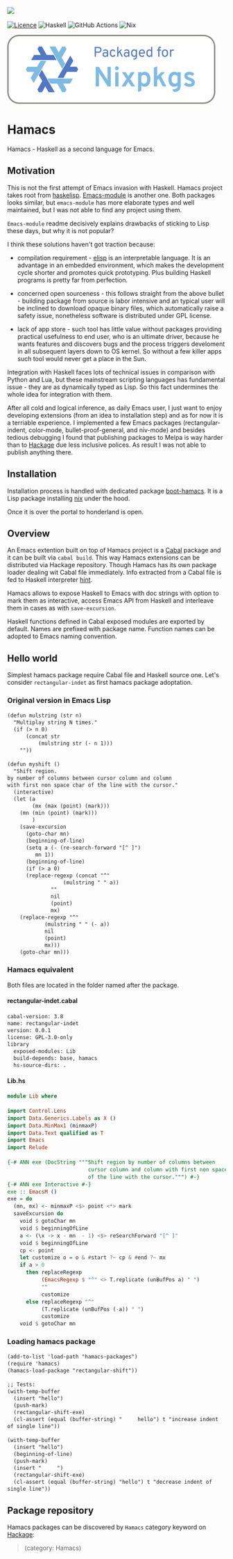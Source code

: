 ![](https://github.com/github/docs/actions/workflows/test.yml/badge.svg)

[![Licence](https://img.shields.io/github/license/Ileriayo/markdown-badges?style=for-the-badge)](./LICENSE)
![Haskell](https://img.shields.io/badge/Haskell-5e5086?style=for-the-badge&logo=haskell&logoColor=white)
![GitHub Actions](https://img.shields.io/badge/github%20actions-%232671E5.svg?style=for-the-badge&logo=githubactions&logoColor=white)
![Nix](https://img.shields.io/badge/NIX-5277C3.svg?style=for-the-badge&logo=NixOS&logoColor=white)

[![](https://raw.githubusercontent.com/dch82/Nixpkgs-Badges/main/nixpkgs-badge-light.svg)](https://search.nixos.org/packages?size=1&show={{PACKAGENAME}})


# Hamacs

Hamacs - Haskell as a second language for Emacs.

## Motivation

This is not the first attempt of Emacs invasion with Haskell.  Hamacs
project takes root from
[haskelisp](https://hackage.haskell.org/package/haskelisp).
[Emacs-module](https://hackage.haskell.org/package/emacs-module) is
another one. Both packages looks similar, but `emacs-module` has more
elaborate types and well maintained, but I was not able to find any
project using them.

`Emacs-module` readme decisively explains drawbacks of sticking to
Lisp these days, but why it is not popular?

I think these solutions haven't got traction because:

* compilation requirement -
  [elisp](https://www.gnu.org/software/emacs/manual/html_node/eintr/)
  is an interpretable language. It is an advantage in an embedded
  environment, which makes the development cycle shorter and promotes
  quick prototyping. Plus building Haskell programs is pretty far from
  perfection.

* concerned open sourceness - this follows straight from the above
  bullet - building package from source is labor intensive and an
  typical user will be inclined to download opaque binary files, which
  automatically raise a safety issue, nonetheless software is
  distributed under GPL license.

* lack of app store - such tool has little value without packages
  providing practical usefulness to end user, who is an ultimate
  driver, because he wants features and discovers bugs and the process
  triggers develoment in all subsequent layers down to OS kernel. So
  without a few killer apps such tool would never get a place in the
  Sun.


Integration with Haskell faces lots of technical issues in comparison
with Python and Lua, but these mainstream scripting languages has
fundamental issue - they are as dynamically typed as Lisp. So this fact
undermines the whole idea for integration with them.

After all cold and logical inference, as daily Emacs user, I just want
to enjoy developing extensions (from an idea to installation step) and
as for now it is a terriable experience. I implemented a few Emacs
packages (rectangular-indent, color-mode, bullet-proof-general, and
niv-mode) and besides tedious debugging I found that publishing
packages to Melpa is way harder than to
[Hackage](https://hackage.haskell.org) due less inclusive polices. As
result I was not able to publish anything there.

## Installation

Installation process is handled with dedicated package
[boot-hamacs](https://github.com/yaitskov/boot-hamacs). It is a Lisp
package installing [nix](https://nix.dev/) under the hood.

Once it is over the portal to honderland is open.

## Overview

An Emacs extention built on top of Hamacs project is a
[Cabal](https://www.haskell.org/cabal/) package and it can be built
via `cabal build`. This way Hamacs extensions can be distributed via
Hackage repository. Though Hamacs has its own package loader dealing
wit Cabal file immediately. Info extracted from a Cabal file is fed to
Haskell interpreter [hint](https://hackage.haskell.org/package/hint).

Hamacs allows to expose Haskell to Emacs with doc strings with option to mark
them as interactive, access Emacs API from Haskell and interleave them
in cases as with `save-excursion`.

Haskell functions defined in Cabal exposed modules are exported by
default.  Names are prefixed with package name. Function names can be
adopted to Emacs naming convention.

## Hello world

Simplest hamacs package require Cabal file and Haskell source one.
Let's consider `rectangular-indet` as first hamacs package adoptation.

### Original version in Emacs Lisp

``` emacs-lisp
(defun mulstring (str n)
  "Multiplay string N times."
  (if (> n 0)
      (concat str
	      (mulstring str (- n 1)))
    ""))

(defun myshift ()
  "Shift region.
by number of columns between cursor column and column
with first non space char of the line with the cursor."
  (interactive)
  (let (a
        (mx (max (point) (mark)))
	(mn (min (point) (mark)))
        )
    (save-excursion
      (goto-char mn)
      (beginning-of-line)
      (setq a (- (re-search-forward "[^ ]")
		 mn 1))
      (beginning-of-line)
      (if (> a 0)
	  (replace-regexp (concat "^"
				  (mulstring " " a))
			  ""
			  nil
			  (point)
			  mx)
	(replace-regexp "^"
			(mulstring " " (- a))
			nil
			(point)
			mx)))
    (goto-char mn)))
```

### Hamacs equivalent

Both files are located in the folder named after the package.

#### rectangular-indet.cabal
```cabal
cabal-version: 3.8
name: rectangular-indet
version: 0.0.1
license: GPL-3.0-only
library
  exposed-modules: Lib
  build-depends: base, hamacs
  hs-source-dirs: .
```

#### Lib.hs

``` haskell
module Lib where

import Control.Lens
import Data.Generics.Labels as X ()
import Data.MinMax1 (minmaxP)
import Data.Text qualified as T
import Emacs
import Relude

{-# ANN exe (DocString """Shift region by number of columns between
                          cursor column and column with first non space char
                          of the line with the cursor.""") #-}
{-# ANN exe Interactive #-}
exe :: EmacsM ()
exe = do
  (mn, mx) <- minmaxP <$> point <*> mark
  saveExcursion do
    void $ gotoChar mn
    void $ beginningOfLine
    a <- (\x -> x - mn  - 1) <$> reSearchForward "[^ ]"
    void $ beginningOfLine
    cp <- point
    let customize o = o & #start ?~ cp & #end ?~ mx
    if a > 0
      then replaceRegexp
           (EmacsRegexp $ "^" <> T.replicate (unBufPos a) " ")
           ""
           customize
      else replaceRegexp "^"
           (T.replicate (unBufPos (-a)) " ")
           customize
    void $ gotoChar mn
```

### Loading hamacs package

``` emacs-lisp
(add-to-list 'load-path "hamacs-packages")
(require 'hamacs)
(hamacs-load-package "rectangular-shift"))

;; Tests:
(with-temp-buffer
  (insert "hello")
  (push-mark)
  (rectangular-shift-exe)
  (cl-assert (equal (buffer-string) "     hello") t "increase indent of single line"))

(with-temp-buffer
  (insert "hello")
  (beginning-of-line)
  (push-mark)
  (insert "     ")
  (rectangular-shift-exe)
  (cl-assert (equal (buffer-string) "hello") t "decrease indent of single line"))
```

## Package repository

Hamacs packages can be discovered by `Hamacs` category keyword on
[Hackage](https://hackage.haskell.org/packages/search?terms=%28category%3A+Emacs%29):

> (category: Hamacs)
